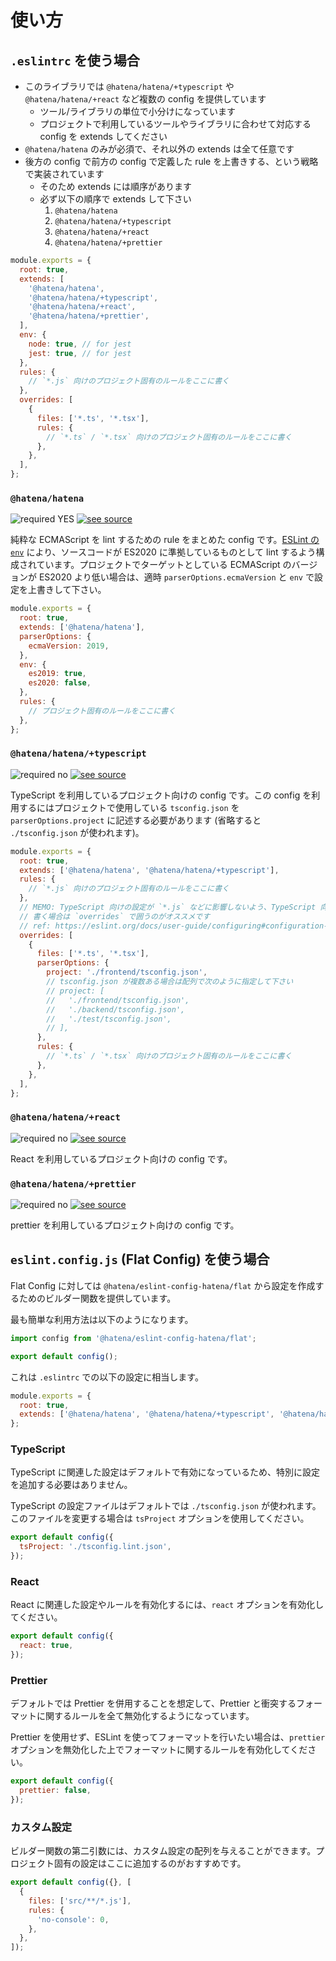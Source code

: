 # 使い方

## `.eslintrc` を使う場合

- このライブラリでは `@hatena/hatena/+typescript` や `@hatena/hatena/+react` など複数の config を提供しています
  - ツール/ライブラリの単位で小分けになっています
  - プロジェクトで利用しているツールやライブラリに合わせて対応する config を extends してください
- `@hatena/hatena` のみが必須で、それ以外の extends は全て任意です
- 後方の config で前方の config で定義した rule を上書きする、という戦略で実装されています
  - そのため extends には順序があります
  - 必ず以下の順序で extends して下さい
    1. `@hatena/hatena`
    2. `@hatena/hatena/+typescript`
    3. `@hatena/hatena/+react`
    4. `@hatena/hatena/+prettier`

<!-- prettier-ignore-start -->

```javascript
module.exports = {
  root: true,
  extends: [
    '@hatena/hatena',
    '@hatena/hatena/+typescript',
    '@hatena/hatena/+react',
    '@hatena/hatena/+prettier',
  ],
  env: {
    node: true, // for jest
    jest: true, // for jest
  },
  rules: {
    // `*.js` 向けのプロジェクト固有のルールをここに書く
  },
  overrides: [
    {
      files: ['*.ts', '*.tsx'],
      rules: {
        // `*.ts` / `*.tsx` 向けのプロジェクト固有のルールをここに書く
      },
    },
  ],
};
```

<!-- prettier-ignore-end -->

### `@hatena/hatena`

![required YES](https://img.shields.io/badge/required-YES-red) [![see source](https://img.shields.io/badge/see-source-yellow)](https://github.com/hatena/eslint-config-hatena/blob/main/index.js)

純粋な ECMAScript を lint するための rule をまとめた config です。[ESLint の `env`](https://eslint.org/docs/user-guide/configuring#specifying-environments) により、ソースコードが ES2020 に準拠しているものとして lint するよう構成されています。プロジェクトでターゲットとしている ECMAScript のバージョンが ES2020 より低い場合は、適時 `parserOptions.ecmaVersion` と `env` で設定を上書きして下さい。

```javascript
module.exports = {
  root: true,
  extends: ['@hatena/hatena'],
  parserOptions: {
    ecmaVersion: 2019,
  },
  env: {
    es2019: true,
    es2020: false,
  },
  rules: {
    // プロジェクト固有のルールをここに書く
  },
};
```

### `@hatena/hatena/+typescript`

![required no](https://img.shields.io/badge/required-no-inactive) [![see source](https://img.shields.io/badge/see-source-yellow)](https://github.com/hatena/eslint-config-hatena/blob/main/+typescript.js)

TypeScript を利用しているプロジェクト向けの config です。この config を利用するにはプロジェクトで使用している `tsconfig.json` を `parserOptions.project` に記述する必要があります (省略すると `./tsconfig.json` が使われます)。

```javascript
module.exports = {
  root: true,
  extends: ['@hatena/hatena', '@hatena/hatena/+typescript'],
  rules: {
    // `*.js` 向けのプロジェクト固有のルールをここに書く
  },
  // MEMO: TypeScript 向けの設定が `*.js` などに影響しないよう、TypeScript 向けの設定を
  // 書く場合は `overrides` で囲うのがオススメです
  // ref: https://eslint.org/docs/user-guide/configuring#configuration-based-on-glob-patterns
  overrides: [
    {
      files: ['*.ts', '*.tsx'],
      parserOptions: {
        project: './frontend/tsconfig.json',
        // tsconfig.json が複数ある場合は配列で次のように指定して下さい
        // project: [
        //   './frontend/tsconfig.json',
        //   './backend/tsconfig.json',
        //   './test/tsconfig.json',
        // ],
      },
      rules: {
        // `*.ts` / `*.tsx` 向けのプロジェクト固有のルールをここに書く
      },
    },
  ],
};
```

### `@hatena/hatena/+react`

![required no](https://img.shields.io/badge/required-no-inactive) [![see source](https://img.shields.io/badge/see-source-yellow)](https://github.com/hatena/eslint-config-hatena/blob/main/+react.js)

React を利用しているプロジェクト向けの config です。

### `@hatena/hatena/+prettier`

![required no](https://img.shields.io/badge/required-no-inactive) [![see source](https://img.shields.io/badge/see-source-yellow)](https://github.com/hatena/eslint-config-hatena/blob/main/+prettier.js)

prettier を利用しているプロジェクト向けの config です。

## `eslint.config.js` (Flat Config) を使う場合

Flat Config に対しては `@hatena/eslint-config-hatena/flat` から設定を作成するためのビルダー関数を提供しています。

最も簡単な利用方法は以下のようになります。

```javascript
import config from '@hatena/eslint-config-hatena/flat';

export default config();
```

これは `.eslintrc` での以下の設定に相当します。

```javascript
module.exports = {
  root: true,
  extends: ['@hatena/hatena', '@hatena/hatena/+typescript', '@hatena/hatena/+prettier'],
};
```

### TypeScript

TypeScript に関連した設定はデフォルトで有効になっているため、特別に設定を追加する必要はありません。

TypeScript の設定ファイルはデフォルトでは `./tsconfig.json` が使われます。このファイルを変更する場合は `tsProject` オプションを使用してください。

```javascript
export default config({
  tsProject: './tsconfig.lint.json',
});
```

### React

React に関連した設定やルールを有効化するには、`react` オプションを有効化してください。

```javascript
export default config({
  react: true,
});
```

### Prettier

デフォルトでは Prettier を併用することを想定して、Prettier と衝突するフォーマットに関するルールを全て無効化するようになっています。

Prettier を使用せず、ESLint を使ってフォーマットを行いたい場合は、`prettier` オプションを無効化した上でフォーマットに関するルールを有効化してください。

```javascript
export default config({
  prettier: false,
});
```

### カスタム設定

ビルダー関数の第二引数には、カスタム設定の配列を与えることができます。プロジェクト固有の設定はここに追加するのがおすすめです。

```javascript
export default config({}, [
  {
    files: ['src/**/*.js'],
    rules: {
      'no-console': 0,
    },
  },
]);
```
